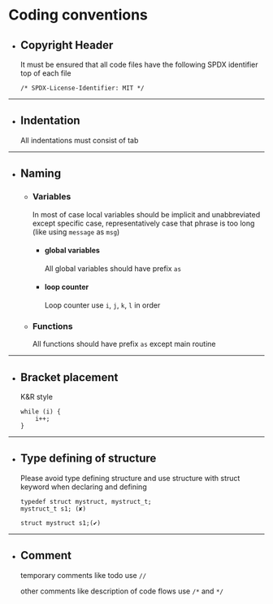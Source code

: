 # Coding conventions

* ## Copyright Header
	It must be ensured that all code files have the following SPDX identifier top of each file
	```
	/* SPDX-License-Identifier: MIT */
	```

---

* ## Indentation
	All indentations must consist of tab

---

* ## Naming
	* ### Variables
		In most of case local variables should be implicit and unabbreviated except specific case, representatively case that phrase is too long (like using `message` as `msg`)
		* #### global variables
			All global variables should have prefix `as`
		* #### loop counter
			Loop counter use `i`, `j`, `k`, `l` in order

	* ### Functions
		All functions should have prefix `as` except main routine

---

* ## Bracket placement
	K&R style
	```
	while (i) {
		i++;
	}
	```	

---

* ## Type defining of structure 
	Please avoid type defining structure and use structure with struct keyword when declaring and defining
	```
	typedef struct mystruct, mystruct_t;
	mystruct_t s1; (✘)

	struct mystruct s1;(✔)
	```

---
	
* ## Comment
	temporary comments like todo use `//`

	other comments like description of code flows use `/*` and `*/`
